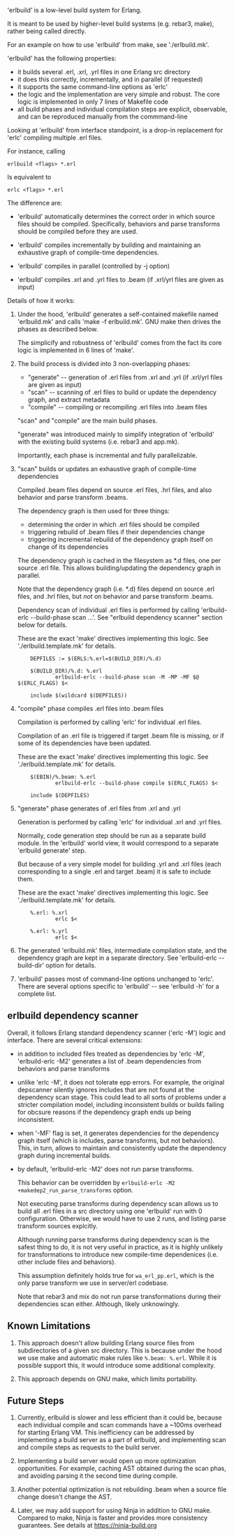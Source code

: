 'erlbuild' is a low-level build system for Erlang.

It is meant to be used by higher-level build systems (e.g. rebar3, make), rather
being called directly.

For an example on how to use 'erlbuild' from make, see './erlbuild.mk'.

'erlbuild' has the following properties:

- it builds several .erl, .xrl, .yrl files in one Erlang src directory
- it does this correctly, incrementally, and in parallel (if requested)
- it supports the same command-line options as 'erlc'
- the logic and the implementation are very simple and robust. The core logic
  is implemented in only 7 lines of Makefile code
- all build phases and individual compilation steps are explicit, observable,
  and can be reproduced manually from the commmand-line

Looking at 'erlbuild' from interface standpoint, is a drop-in replacement
for 'erlc' compiling multiple .erl files.

For instance, calling

    erlbuild <flags> *.erl

Is equivalent to

    erlc <flags> *.erl

The difference are:

- 'erlbuild' automatically determines the correct order in which source files
  should be compiled. Specifically, behaviors and parse transforms should be
  compiled before they are used.

- 'erlbuild' compiles incrementally by building and maintaining an exhaustive
  graph of compile-time dependencies.

- 'erlbuild' compiles in parallel (controlled by -j option)

- 'erlbuild' compiles .xrl and .yrl files to .beam (if .xrl/yrl files are given as input)


Details of how it works:

1.  Under the hood, 'erlbuild' generates a self-contained makefile named
    'erlbuild.mk' and calls 'make -f erlbuild.mk'. GNU make then drives the
    phases as described below.

    The simplicify and robustness of 'erlbuild' comes from the fact its core
    logic is implemented in 6 lines of 'make'.


2.  The build process is divided into 3 non-overlapping phases:

    - "generate"     -- generation of .erl files from .xrl and .yrl (if .xrl/yrl files are given as input)
    - "scan"         -- scanning of .erl files to build or update the dependency graph, and extract metadata
    - "compile"      -- compiling or recompiling .erl files into .beam files

    "scan" and "compile" are the main build phases.

    "generate" was introduced mainly to simplify integration of 'erlbuild'
    with the existing build systems (i.e. rebar3 and app.mk).

    Importantly, each phase is incremental and fully parallelizable.


3.  "scan" builds or updates an exhaustive graph of compile-time dependencies

    Compiled .beam files depend on source .erl files, .hrl files, and also
    behavior and parse transform .beams.

    The dependency graph is then used for three things:

    - determining the order in which .erl files should be compiled
    - triggering rebuild of .beam files if their dependencies change
    - triggering incremental rebuild of the dependency graph itself on change of
      its dependencies

    The dependency graph is cached in the filesystem as *.d files, one per
    source .erl file. This allows building/updating the dependency graph in
    parallel.

    Note that the dependency graph (i.e. *.d) files depend on source .erl files,
    and .hrl files, but *not* on behavior and parse transform .beams.

    Dependency scan of individual .erl files is performed by calling
    'erlbuild-erlc --build-phase scan ...'. See "erlbuild dependency scanner"
    section below for details.

    These are the exact 'make' directives implementing this logic. See
    './erlbuild.template.mk' for details.

    ```
        DEPFILES := $(ERLS:%.erl=$(BUILD_DIR)/%.d)

        $(BUILD_DIR)/%.d: %.erl
                erlbuild-erlc --build-phase scan -M -MP -MF $@ $(ERLC_FLAGS) $<

        include $(wildcard $(DEPFILES))
    ```


4.  "compile" phase compiles .erl files into .beam files

    Compilation is performed by calling 'erlc' for individual .erl files.

    Compilation of an .erl file is triggered if target .beam file is missing, or
    if some of its dependencies have been updated.

    These are the exact 'make' directives implementing this logic. See
    './erlbuild.template.mk' for details.

    ```
        $(EBIN)/%.beam: %.erl
                erlbuild-erlc --build-phase compile $(ERLC_FLAGS) $<

        include $(DEPFILES)
    ```


5.  "generate" phase generates of .erl files from .xrl and .yrl

    Generation is performed by calling 'erlc' for individual .xrl and .yrl files.

    Normally, code generation step should be run as a separate build module. In
    the 'erlbuild' world view, it would correspond to a separate
    'erlbuild generate' step.

    But because of a very simple model for building .yrl and .xrl files (each
    corresponding to a single .erl and target .beam) it is safe to include them.

    These are the exact 'make' directives implementing this logic. See
    './erlbuild.template.mk' for details.

    ```
        %.erl: %.xrl
                erlc $<

        %.erl: %.yrl
                erlc $<
    ```


6.  The generated 'erlbuild.mk' files, intermediate compilation state, and
    the dependency graph are kept in a separate directory. See 'erlbuild-erlc
    --build-dir' option for details.


7.  'erlbuild' passes most of command-line options unchanged to 'erlc'. There
    are several options specific to 'erlbuild' -- see 'erlbuild -h' for a
    complete list.


## erlbuild dependency scanner

Overall, it follows Erlang standard dependency scanner ('erlc -M') logic and
interface. There are several critical extensions:

- in addition to included files treated as dependencies by 'erlc -M',
  'erlbuild-erlc -M2' generates a list of .beam dependencies from behaviors
  and parse transforms

- unlike 'erlc -M', it does not tolerate epp errors. For example, the original
  depscanner silently ignores includes that are not found at the dependency scan
  stage. This could lead to all sorts of problems under a stricter compilation
  model, including inconsistent builds or builds failing for obcsure reasons if
  the dependency graph ends up being inconsistent.

- when '-MF' flag is set, it generates dependencies for the dependency graph
  itself (which is includes, parse transforms, but not behaviors). This, in
  turn, allows to maintain and consistently update the dependency graph during
  incremental builds.

- by default, 'erlbuild-erlc -M2' does not run parse transforms.

  This behavior can be overridden by `erlbuild-erlc -M2 +makedep2_run_parse_transforms`
  option.

  Not executing parse transforms during dependency scan allows us to build all
  .erl files in a src directory using one 'erlbuild' run with 0 configuration.
  Otherwise, we would have to use 2 runs, and listing parse transform sources
  explcitly.

  Although running parse transforms during dependency scan is the safest thing
  to do, it is not very useful in practice, as it is highly unlikely for
  transformations to introduce new compile-time dependenices (i.e.  other
  include files and behaviors).

  This assumption definitely holds true for `wa_erl_pp.erl`, which is the only
  parse transform we use in server/erl codebase.

  Note that rebar3 and mix do not run parse transformations during their
  dependencies scan either. Although, likely unknowingly.


## Known Limitations

1. This approach doesn't allow building Erlang source files from subdirectories
   of a given src directory. This is because under the hood we use make and
   automatic make rules like `%.beam: %.erl`. While it is possible support
   this, it would introduce some additional complexity.

2. This approach depends on GNU make, which limits portability.


## Future Steps

1. Currently, erlbuild is slower and less efficient than it could be, because
   each individual compile and scan commands have a ~100ms overhead for
   starting Erlang VM. This inefficiency can be addressed by implementing a
   build server as a part of erlbuild, and implementing scan and compile
   steps as requests to the build server.

2. Implementing a build server would open up more optimization opportunities.
   For example, caching AST obtained during the scan phas, and avoiding parsing
   it the second time during compile.

3. Another potential optimization is not rebuilding .beam when a source file
   change doesn't change the AST.

4. Later, we may add support for using Ninja in addition to GNU make. Compared
   to make, Ninja is faster and provides more consistency guarantees. See
   details at https://ninja-build.org
